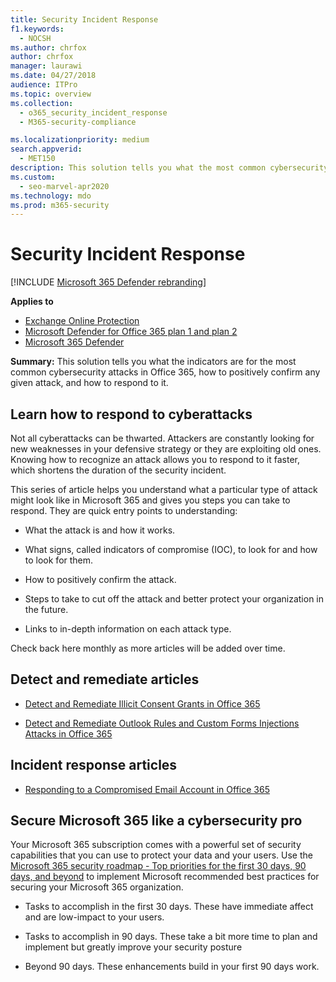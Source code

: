 ```yaml
---
title: Security Incident Response
f1.keywords: 
  - NOCSH
ms.author: chrfox
author: chrfox
manager: laurawi
ms.date: 04/27/2018
audience: ITPro
ms.topic: overview
ms.collection: 
  - o365_security_incident_response
  - M365-security-compliance

ms.localizationpriority: medium
search.appverid: 
  - MET150
description: This solution tells you what the most common cybersecurity attacks might look like in Microsoft 365 and how to respond to them
ms.custom: 
  - seo-marvel-apr2020
ms.technology: mdo
ms.prod: m365-security
---
```


# Security Incident Response

[!INCLUDE [Microsoft 365 Defender rebranding](../includes/microsoft-defender-for-office.md)]

**Applies to**
- [Exchange Online Protection](exchange-online-protection-overview.md)
- [Microsoft Defender for Office 365 plan 1 and plan 2](defender-for-office-365.md)
- [Microsoft 365 Defender](../defender/microsoft-365-defender.md)

 **Summary:** This solution tells you what the indicators are for the most common cybersecurity attacks in Office 365, how to positively confirm any given attack, and how to respond to it.

## Learn how to respond to cyberattacks

Not all cyberattacks can be thwarted. Attackers are constantly looking for new weaknesses in your defensive strategy or they are exploiting old ones. Knowing how to recognize an attack allows you to respond to it faster, which shortens the duration of the security incident.

This series of article helps you understand what a particular type of attack might look like in Microsoft 365 and gives you steps you can take to respond. They are quick entry points to understanding:

- What the attack is and how it works.

- What signs, called indicators of compromise (IOC), to look for and how to look for them.

- How to positively confirm the attack.

- Steps to take to cut off the attack and better protect your organization in the future.

- Links to in-depth information on each attack type.

Check back here monthly as more articles will be added over time.

## Detect and remediate articles

- [Detect and Remediate Illicit Consent Grants in Office 365](detect-and-remediate-illicit-consent-grants.md)

- [Detect and Remediate Outlook Rules and Custom Forms Injections Attacks in Office 365](detect-and-remediate-outlook-rules-forms-attack.md)

## Incident response articles

- [Responding to a Compromised Email Account in Office 365](responding-to-a-compromised-email-account.md)

## Secure Microsoft 365 like a cybersecurity pro

Your Microsoft 365 subscription comes with a powerful set of security capabilities that you can use to protect your data and your users.  Use the [Microsoft 365 security roadmap - Top priorities for the first 30 days, 90 days, and beyond](security-roadmap.md) to implement Microsoft recommended best practices for securing your Microsoft 365 organization.

- Tasks to accomplish in the first 30 days.  These have immediate affect and are low-impact to your users.

- Tasks to accomplish in 90 days. These take a bit more time to plan and implement but greatly improve your security posture

- Beyond 90 days. These enhancements build in your first 90 days work.
